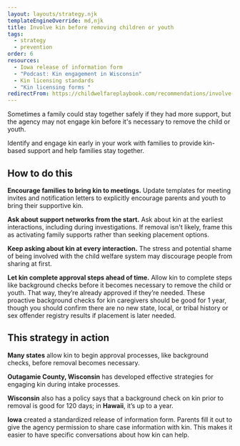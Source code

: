 ```yaml
---
layout: layouts/strategy.njk
templateEngineOverride: md,njk
title: Involve kin before removing children or youth
tags:
  - strategy
  - prevention
order: 6
resources:
  - Iowa release of information form
  - "Podcast: Kin engagement in Wisconsin"
  - Kin licensing standards
  - "Kin licensing forms "
redirectFrom: https://childwelfareplaybook.com/recommendations/involve-kin-prior-to-removal/
---
```

Sometimes a family could stay together safely if they had more support, but the agency may not engage kin before it's necessary to remove the child or youth.

Identify and engage kin early in your work with families to provide kin-based support and help families stay together.

## How to do this

**Encourage families to bring kin to meetings.** Update templates for meeting invites and notification letters to explicitly encourage parents and youth to bring their supportive kin.

**Ask about support networks from the start.** Ask about kin at the earliest interactions, including during investigations. If removal isn't likely, frame this as activating family supports rather than seeking placement options.

**Keep asking about kin at every interaction.** The stress and potential shame of being involved with the child welfare system may discourage people from sharing at first.

**Let kin complete approval steps ahead of time.** Allow kin to complete steps like background checks before it becomes necessary to remove the child or youth. That way, they’re already approved if they’re needed. These proactive background checks for kin caregivers should be good for 1 year, though you should confirm there are no new state, local, or tribal history or sex offender registry results if placement is later needed.

## This strategy in action

**Many states** allow kin to begin approval processes, like background checks, before removal becomes necessary.

**Outagamie County, Wisconsin** has developed effective strategies for engaging kin during intake processes.

**Wisconsin** also has a policy says that a background check on kin prior to removal is good for 120 days; in **Hawaii**, it’s up to a year.

**Iowa** created a standardized release of information form. Parents fill it out to give the agency permission to share case information with kin. This makes it easier to have specific conversations about how kin can help.[](https://open.spotify.com/episode/0GRYSP8UA21ZevmYMSSRHd)
